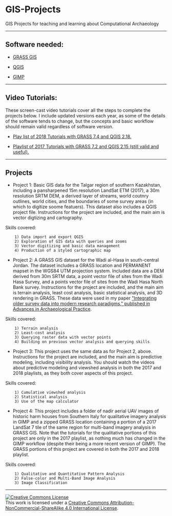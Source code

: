 # GIS-Projects

GIS Projects for teaching and learning about Computational Archaeology

---

## Software needed:

- [GRASS GIS](http://grass.osgeo.org)

- [QGIS](http://qgis.org)

- [GIMP](http:///gimp.org)

---

## Video Tutorials:

These screen-cast video tutorials cover all the steps to complete the projects below. I include updated versions each year, as some of the details of the software tends to change, but the concepts and basic workflow should remain valid regardless of software version.

- [Play list of 2018 Tutorials with GRASS 7.4 and QGIS 2.18.](https://www.youtube.com/embed/videoseries?list=PLSCH2IXZ2pHoKPR1EvH82OGgUnGrwQiDw)

- [Playlist of 2017 Tutorials with GRASS 7.2 and QGIS 2.15 (still valid and useful).](https://www.youtube.com/embed/videoseries?list=PLSCH2IXZ2pHqkSs9H19xhbW2MyxWC2F2h)

---

## Projects

- Project 1: Basic GIS data for the Talgar region of southern Kazakhstan, including a pansharpened 15m resolution LandSat ETM (2017), a 30m resolution SRTM DEM, a derived layer of streams, world coutnry outlines, world cities, and the boundaries of some survey areas (in which to digitize soome featuers). This dataset also includes a QGIS project file. Instructions for the project are included, and the main aim is vector digtizing and cartography. 

Skills covered:

        1) Data import and export QGIS
        2) Exploration of GIS data with queries and zooms
        3) Vector digitizing and basic data management
        4) Production of a styled cartographic map

- Project 2: A GRASS GIS dataset for the Wadi al-Hasa in south-central Jordan. The dataset includes a GRASS location and PERMANENT mapset in the WGS84 UTM projection system. Included data are a DEM derived from 30m SRTM data, a point vector file of sites from the Wadi Hasa Survey, and a points vector file of sites from the Wadi Hasa North Bank survey. Instructions for the project are included, and the main aim is terrain analysis, least cost analysis, basic statistical analysis, and 3D rendering in GRASS. These data were used in my paper ["Integrating older survey data into modern research paradigms," published in Advances in Archaeological Practice](https://www.researchgate.net/profile/Isaac_Ullah/publication/284705699_Integrating_Older_Survey_Data_into_Modern_Research_Paradigms_Identifying_and_Correcting_Spatial_Error_in_Legacy_Datasets/links/574dd8c208ae061b33038523.pdf). 

Skills covered:

        1) Terrain analysis
        2) Least-cost analysis
        3) Querying raster data with vector points
        4) Building on previous vector analysis and querying skills

- Project 3: This project uses the same data as for Project 2, above. Instructions for the project are included, and the main aim is predictive modeling, including visibility analysis. You should watch the videos about predictive modeling and viewshed analysis in both the 2017 and 2018 playlists, as they both cover aspects of this project.

Skills covered:

        1) Cumulative viewshed analysis
        2) Statistical analysis
        3) Use of the map calculator

- Project 4: This project includes a folder of nadir aerial UAV images of historic harm houses from Southern Italy for qualitative imagery analysis in GIMP and a zipped GRASS location containing a portion of a 2017 LandSat 7 tile of the same region for multi-band imagery analysis in GRASS GIS. Note that the tutorials for the qualitative portions of this project are only in the 2017 playlist, as nothing much has changed in the GIMP workflow (despite their being a more recent version of GIMP). The GRASS portions of this project are covered in both the 2017 and 2018 playlist.

Skills covered:

        1) Qualitative and Quantitative Pattern Analysis
        2) False-color and Multi-Band Image Analysis
        3) Image Classification

---

<a rel="license" href="http://creativecommons.org/licenses/by-nc-sa/4.0/"><img alt="Creative Commons License" style="border-width:0" src="https://i.creativecommons.org/l/by-nc-sa/4.0/88x31.png" /></a><br />This work is licensed under a <a rel="license" href="http://creativecommons.org/licenses/by-nc-sa/4.0/">Creative Commons Attribution-NonCommercial-ShareAlike 4.0 International License</a>.
